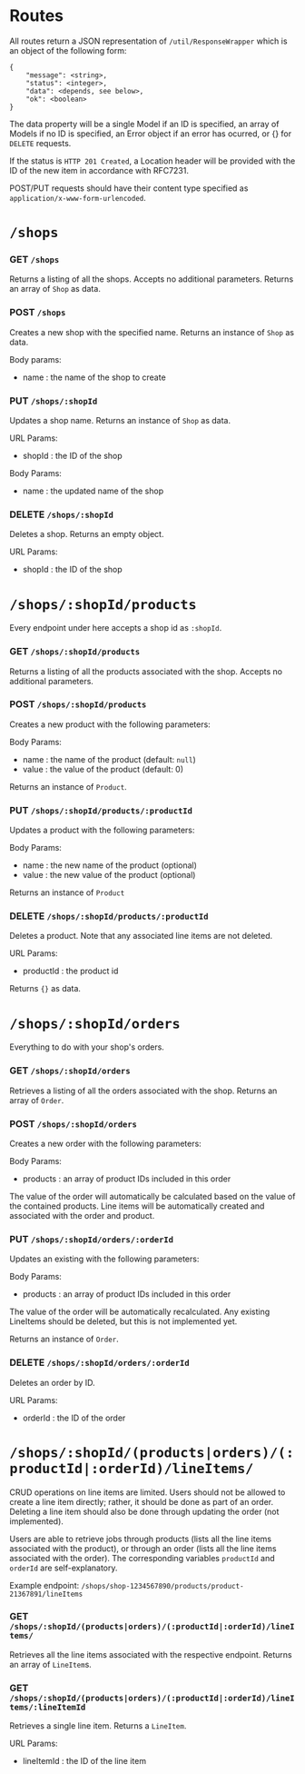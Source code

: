 # Routes

All routes return a JSON representation of `/util/ResponseWrapper` which is an object of the following form:

```
{
	"message": <string>,
	"status": <integer>,
	"data": <depends, see below>,
	"ok": <boolean>
}
```

The data property will be a single Model if an ID is specified, an array of Models if no ID is specified, an Error object if an error has ocurred, or {} for `DELETE` requests.

If the status is `HTTP 201 Created`, a Location header will be provided with the ID of the new item in accordance with RFC7231.

POST/PUT requests should have their content type specified as `application/x-www-form-urlencoded`.

# `/shops`

### GET `/shops`

Returns a listing of all the shops. Accepts no additional parameters. Returns an array of `Shop` as data.

### POST `/shops`

Creates a new shop with the specified name. Returns an instance of `Shop` as data.

Body params: 
 - name : the name of the shop to create

### PUT `/shops/:shopId`

Updates a shop name. Returns an instance of `Shop` as data.

URL Params:
 - shopId : the ID of the shop

Body Params:
 - name : the updated name of the shop

### DELETE `/shops/:shopId`

Deletes a shop. Returns an empty object.

URL Params:
 - shopId : the ID of the shop

# `/shops/:shopId/products`

Every endpoint under here accepts a shop id as `:shopId`.

### GET `/shops/:shopId/products`

Returns a listing of all the products associated with the shop. Accepts no additional parameters.

### POST `/shops/:shopId/products`

Creates a new product with the following parameters:

Body Params:
 - name : the name of the product (default: `null`)
 - value : the value of the product (default: 0)

Returns an instance of `Product`.

### PUT `/shops/:shopId/products/:productId`

Updates a product with the following parameters:

Body Params:
 - name : the new name of the product (optional)
 - value : the new value of the product (optional)

Returns an instance of `Product`

### DELETE `/shops/:shopId/products/:productId`

Deletes a product. Note that any associated line items are not deleted.

URL Params:
 - productId : the product id

Returns `{}` as data.

# `/shops/:shopId/orders`

Everything to do with your shop's orders.

### GET `/shops/:shopId/orders`

Retrieves a listing of all the orders associated with the shop. Returns an array of `Order`.

### POST `/shops/:shopId/orders`

Creates a new order with the following parameters:

Body Params:
 - products : an array of product IDs included in this order

The value of the order will automatically be calculated based on the value of the contained products. Line items will be automatically created and associated with the order and product.

### PUT `/shops/:shopId/orders/:orderId`

Updates an existing with the following parameters:

Body Params:
 - products : an array of product IDs included in this order

The value of the order will be automatically recalculated. Any existing LineItems should be deleted, but this is not implemented yet.

Returns an instance of `Order`.

### DELETE `/shops/:shopId/orders/:orderId`

Deletes an order by ID.

URL Params:
 - orderId : the ID of the order

# `/shops/:shopId/(products|orders)/(:productId|:orderId)/lineItems/`

CRUD operations on line items are limited. Users should not be allowed to create a line item directly; rather, it should be done as part of an order. Deleting a line item should also be done through updating the order (not implemented).

Users are able to retrieve jobs through products (lists all the line items associated with the product), or through an order (lists all the line items associated with the order). The corresponding variables `productId` and `orderId` are self-explanatory.

Example endpoint: `/shops/shop-1234567890/products/product-21367891/lineItems`

### GET `/shops/:shopId/(products|orders)/(:productId|:orderId)/lineItems/`

Retrieves all the line items associated with the respective endpoint. Returns an array of `LineItem`s.

### GET `/shops/:shopId/(products|orders)/(:productId|:orderId)/lineItems/:lineItemId`

Retrieves a single line item. Returns a `LineItem`.

URL Params:
 - lineItemId : the ID of the line item
